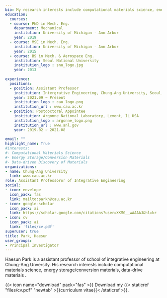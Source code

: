```yaml
---
bio: My research interests include computational materials science, energy storage/conversion materials, data-drive materials discovery.
education:
  courses:
  - course: PhD in Mech. Eng.
    department: Mechanical
    institution: University of Michigan - Ann Arbor
    year: 2019
  - course: MSE in Mech. Eng.
    institution: University of Michigan - Ann Arbor
    year: 2015
  - course: BS in Mech. & Aerospace Eng.
    institution: Seoul National University
    institution_logo : snu_logo.jpg
    year: 2013
    
experience:
  positions:
  - position: Assistant Professor
    institution: Intergrative Engineering, Chung-Ang University, Seoul, South Korea
    year: 2021.09 ~ Present
    institution_logo : cau_logo.png
    institution_url : www.cau.ac.kr
  - position: Postdoctoral Appointee
    institution: Argonne National Laboratory, Lemont, IL USA
    institution_logo : argonne_logo.png
    institution_url : www.anl.gov
    year: 2019.02 ~ 2021.08
  
email: ""
highlight_name: True
#interests:
#- Computational Materials Science
#- Energy Storage/Conversion Materials
#- Data-driven Discovery of Materials
organizations:
- name: Chung-Ang University
  link: www.cau.ac.kr
role: Assistant Professoror of Integrative Engineering
social:
- icon: envelope
  icon_pack: fas
  link: mailto:parkh@cau.ac.kr
- icon: google-scholar
  icon_pack: ai
  link: https://scholar.google.com/citations?user=XKMG__wAAAAJ&hl=kr
- icon: cv
  icon_pack: ai
  link: 'files/cv.pdf'
superuser: true
title: Park, Haesun
user_groups:
- Principal Investigator
---
```

Haesun Park is a assistant professor of school of integrative engineering at Chung-Ang Unversity. His research interests include  computational materials science, energy storage/conversion materials, data-drive materials . 

{{< icon name="download" pack="fas" >}} Download my {{< staticref "files/cv.pdf" "newtab" >}}curriculum vitae{{< /staticref >}}.


